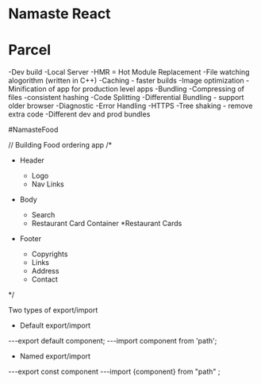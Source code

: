 # Namaste React 

# Parcel
-Dev build 
-Local Server
-HMR = Hot Module Replacement 
-File watching alogorithm (written in C++)
-Caching - faster builds
-Image optimization
-Minification of app for production level apps
-Bundling
-Compressing of files
-consistent hashing
-Code Splitting 
-Differential Bundling - support older browser
-Diagnostic
-Error Handling
-HTTPS
-Tree shaking - remove extra code
-Different dev and prod bundles

#NamasteFood

// Building Food ordering app 
/* 
   - Header
     * Logo
     * Nav Links
      
   - Body
     * Search
     * Restaurant Card Container
        *Restaurant Cards

   - Footer
     * Copyrights
     * Links
     * Address
     * Contact

*/


Two types of export/import

- Default export/import

---export default component;
---import component from 'path';

- Named export/import

---export const component 
---import {component} from "path" ;